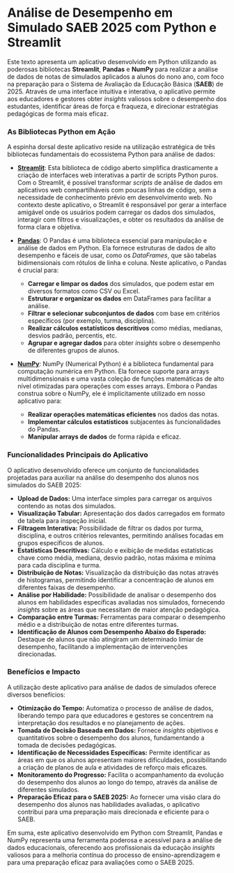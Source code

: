# Análise de Desempenho em Simulado SAEB 2025 com Python e Streamlit

Este texto apresenta um aplicativo desenvolvido em Python utilizando as poderosas bibliotecas **Streamlit**, **Pandas** e **NumPy** para realizar a análise de dados de notas de simulados aplicados a alunos do nono ano, com foco na preparação para o Sistema de Avaliação da Educação Básica (**SAEB**) de 2025. Através de uma interface intuitiva e interativa, o aplicativo permite aos educadores e gestores obter *insights* valiosos sobre o desempenho dos estudantes, identificar áreas de força e fraqueza, e direcionar estratégias pedagógicas de forma mais eficaz.

### As Bibliotecas Python em Ação

A espinha dorsal deste aplicativo reside na utilização estratégica de três bibliotecas fundamentais do ecossistema Python para análise de dados:

* **[Streamlit](https://streamlit.io/)**: Esta biblioteca de código aberto simplifica drasticamente a criação de interfaces web interativas a partir de scripts Python puros. Com o Streamlit, é possível transformar *scripts* de análise de dados em aplicativos web compartilháveis com poucas linhas de código, sem a necessidade de conhecimento prévio em desenvolvimento web. No contexto deste aplicativo, o Streamlit é responsável por gerar a interface amigável onde os usuários podem carregar os dados dos simulados, interagir com filtros e visualizações, e obter os resultados da análise de forma clara e objetiva.

* **[Pandas](https://pandas.pydata.org/)**: O Pandas é uma biblioteca essencial para manipulação e análise de dados em Python. Ela fornece estruturas de dados de alto desempenho e fáceis de usar, como os *DataFrames*, que são tabelas bidimensionais com rótulos de linha e coluna. Neste aplicativo, o Pandas é crucial para:
    * **Carregar e limpar os dados** dos simulados, que podem estar em diversos formatos como CSV ou Excel.
    * **Estruturar e organizar os dados** em DataFrames para facilitar a análise.
    * **Filtrar e selecionar subconjuntos de dados** com base em critérios específicos (por exemplo, turma, disciplina).
    * **Realizar cálculos estatísticos descritivos** como médias, medianas, desvios padrão, percentis, etc.
    * **Agrupar e agregar dados** para obter *insights* sobre o desempenho de diferentes grupos de alunos.

* **[NumPy](https://numpy.org/)**: NumPy (Numerical Python) é a biblioteca fundamental para computação numérica em Python. Ela fornece suporte para arrays multidimensionais e uma vasta coleção de funções matemáticas de alto nível otimizadas para operações com esses arrays. Embora o Pandas construa sobre o NumPy, ele é implicitamente utilizado em nosso aplicativo para:
    * **Realizar operações matemáticas eficientes** nos dados das notas.
    * **Implementar cálculos estatísticos** subjacentes às funcionalidades do Pandas.
    * **Manipular arrays de dados** de forma rápida e eficaz.

### Funcionalidades Principais do Aplicativo

O aplicativo desenvolvido oferece um conjunto de funcionalidades projetadas para auxiliar na análise do desempenho dos alunos nos simulados do SAEB 2025:

* **Upload de Dados:** Uma interface simples para carregar os arquivos contendo as notas dos simulados.
* **Visualização Tabular:** Apresentação dos dados carregados em formato de tabela para inspeção inicial.
* **Filtragem Interativa:** Possibilidade de filtrar os dados por turma, disciplina, e outros critérios relevantes, permitindo análises focadas em grupos específicos de alunos.
* **Estatísticas Descritivas:** Cálculo e exibição de medidas estatísticas chave como média, mediana, desvio padrão, notas máxima e mínima para cada disciplina e turma.
* **Distribuição de Notas:** Visualização da distribuição das notas através de histogramas, permitindo identificar a concentração de alunos em diferentes faixas de desempenho.
* **Análise por Habilidade:** Possibilidade de analisar o desempenho dos alunos em habilidades específicas avaliadas nos simulados, fornecendo *insights* sobre as áreas que necessitam de maior atenção pedagógica.
* **Comparação entre Turmas:** Ferramentas para comparar o desempenho médio e a distribuição de notas entre diferentes turmas.
* **Identificação de Alunos com Desempenho Abaixo do Esperado:** Destaque de alunos que não atingiram um determinado limiar de desempenho, facilitando a implementação de intervenções direcionadas.

### Benefícios e Impacto

A utilização deste aplicativo para análise de dados de simulados oferece diversos benefícios:

* **Otimização do Tempo:** Automatiza o processo de análise de dados, liberando tempo para que educadores e gestores se concentrem na interpretação dos resultados e no planejamento de ações.
* **Tomada de Decisão Baseada em Dados:** Fornece *insights* objetivos e quantitativos sobre o desempenho dos alunos, fundamentando a tomada de decisões pedagógicas.
* **Identificação de Necessidades Específicas:** Permite identificar as áreas em que os alunos apresentam maiores dificuldades, possibilitando a criação de planos de aula e atividades de reforço mais eficazes.
* **Monitoramento do Progresso:** Facilita o acompanhamento da evolução do desempenho dos alunos ao longo do tempo, através da análise de diferentes simulados.
* **Preparação Eficaz para o SAEB 2025:** Ao fornecer uma visão clara do desempenho dos alunos nas habilidades avaliadas, o aplicativo contribui para uma preparação mais direcionada e eficiente para o SAEB.

Em suma, este aplicativo desenvolvido em Python com Streamlit, Pandas e NumPy representa uma ferramenta poderosa e acessível para a análise de dados educacionais, oferecendo aos profissionais da educação *insights* valiosos para a melhoria contínua do processo de ensino-aprendizagem e para uma preparação eficaz para avaliações como o SAEB 2025.
